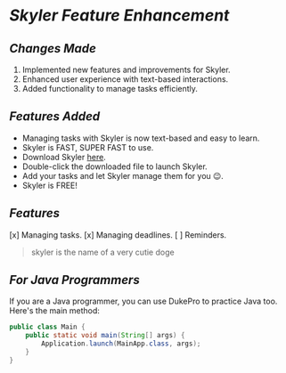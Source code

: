 # *Skyler Feature Enhancement*

## *Changes Made*

1. Implemented new features and improvements for Skyler.
2. Enhanced user experience with text-based interactions.
3. Added functionality to manage tasks efficiently.

## *Features Added*

- Managing tasks with Skyler is now text-based and easy to learn.
- Skyler is FAST, SUPER FAST to use.
- Download Skyler [here](https://github.com/eunrcn/ip).
- Double-click the downloaded file to launch Skyler.
- Add your tasks and let Skyler manage them for you 😉.
- Skyler is FREE!

## *Features*

[x] Managing tasks.
[x] Managing deadlines.
[   ] Reminders.

> skyler is the name of a very cutie doge

## *For Java Programmers*

If you are a Java programmer, you can use DukePro to practice Java too. Here's the main method:

```java
public class Main {
    public static void main(String[] args) {
        Application.launch(MainApp.class, args);
    }
}

